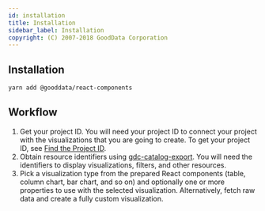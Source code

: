 ```yaml
---
id: installation
title: Installation
sidebar_label: Installation
copyright: (C) 2007-2018 GoodData Corporation
---
```


## Installation

```bash
yarn add @gooddata/react-components
```

## Workflow

1. Get your project ID.
    You will need your project ID to connect your project with the visualizations that you are going to create. To get your project ID, see [Find the Project ID](https://help.gooddata.com/display/doc/Find+the+Project+ID).
2. Obtain resource identifiers using [gdc-catalog-export](gdc-catalog-export.md).
    You will need the identifiers to display visualizations, filters, and other resources.
3. Pick a visualization type from the prepared React components (table, column chart, bar chart, and so on) and optionally one or more properties to use with the selected visualization.
    Alternatively, fetch raw data and create a fully custom visualization.